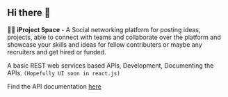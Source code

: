 ## Hi there 👋

🙋‍♀️ **iProject Space** - A Social networking platform for posting ideas, projects, able to connect with teams and collaborate over the platform and showcase your skills and ideas for fellow contributers or maybe any recruiters and get hired or funded.

A basic REST web services based APIs, Development, Documenting the APIs. ```(Hopefully UI soon in react.js)```

Find the API documentation [here](https://documenter.getpostman.com/view/23232124/VVBWS63Q)

